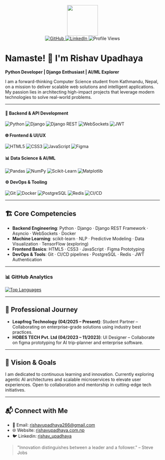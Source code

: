 <div id="header" align="center">
  <img src="https://media.giphy.com/media/M9gbBd9nbDrOTu1Mqx/giphy.gif" width="100"/>
</div>

<div align="center">
  <a href="https://github.com/Rishav-Upadhaya">
    <img src="https://img.shields.io/badge/GitHub-100000?style=for-the-badge&logo=github&logoColor=white" alt="GitHub"/>
  </a>
  <a href="https://www.linkedin.com/in/rishav-upadhaya/">
    <img src="https://img.shields.io/badge/LinkedIn-0077B5?style=for-the-badge&logo=linkedin&logoColor=white" alt="LinkedIn"/>
  </a>
  <img src="https://komarev.com/ghpvc/?username=Rishav-Upadhaya&style=flat-square&color=blue" alt="Profile Views"/>
</div>

# Namaste! 👋 I'm Rishav Upadhaya

**Python Developer | Django Enthusiast | AI/ML Explorer**

I am a forward-thinking Computer Science student from Kathmandu, Nepal, on a mission to deliver scalable web solutions and intelligent applications. My passion lies in architecting high-impact projects that leverage modern technologies to solve real-world problems.

---

#### 🧱 **Backend & API Development**

![Python](https://img.shields.io/badge/-Python-3776AB?style=for-the-badge\&logo=python\&logoColor=white)
![Django](https://img.shields.io/badge/-Django-092E20?style=for-the-badge\&logo=django\&logoColor=white)
![Django REST](https://img.shields.io/badge/-Django%20REST%20Framework-FF1709?style=for-the-badge\&logo=django\&logoColor=white)
![WebSockets](https://img.shields.io/badge/-WebSockets-101010?style=for-the-badge\&logo=websocket\&logoColor=white)
![JWT](https://img.shields.io/badge/-JWT-000000?style=for-the-badge\&logo=jsonwebtokens\&logoColor=white)

#### 🌐 **Frontend & UI/UX**

![HTML5](https://img.shields.io/badge/-HTML5-E34F26?style=for-the-badge\&logo=html5\&logoColor=white)
![CSS3](https://img.shields.io/badge/-CSS3-1572B6?style=for-the-badge\&logo=css3\&logoColor=white)
![JavaScript](https://img.shields.io/badge/-JavaScript-F7DF1E?style=for-the-badge\&logo=javascript\&logoColor=black)
![Figma](https://img.shields.io/badge/-Figma-F24E1E?style=for-the-badge\&logo=figma\&logoColor=white)

#### 📊 **Data Science & AI/ML**

![Pandas](https://img.shields.io/badge/-Pandas-150458?style=for-the-badge\&logo=pandas\&logoColor=white)
![NumPy](https://img.shields.io/badge/-NumPy-013243?style=for-the-badge\&logo=numpy\&logoColor=white)
![Scikit-Learn](https://img.shields.io/badge/-Scikit--Learn-F7931E?style=for-the-badge\&logo=scikit-learn\&logoColor=white)
![Matplotlib](https://img.shields.io/badge/-Matplotlib-11557C?style=for-the-badge\&logo=matplotlib\&logoColor=white)

#### ⚙️ **DevOps & Tooling**

![Git](https://img.shields.io/badge/-Git-F05032?style=for-the-badge\&logo=git\&logoColor=white)
![Docker](https://img.shields.io/badge/-Docker-2496ED?style=for-the-badge\&logo=docker\&logoColor=white)
![PostgreSQL](https://img.shields.io/badge/-PostgreSQL-336791?style=for-the-badge\&logo=postgresql\&logoColor=white)
![Redis](https://img.shields.io/badge/-Redis-DC382D?style=for-the-badge\&logo=redis\&logoColor=white)
![CI/CD](https://img.shields.io/badge/-CI%2FCD-222222?style=for-the-badge\&logo=githubactions\&logoColor=white)

---

## 🏗️ Core Competencies

* **Backend Engineering**: Python · Django · Django REST Framework · Asyncio · WebSockets · Docker
* **Machine Learning**: scikit-learn · NLP · Predictive Modeling · Data Visualization · TensorFlow (exploring)
* **Frontend Basics**: HTML5 · CSS3 · JavaScript · Figma Prototyping
* **DevOps & Tools**: Git · CI/CD pipelines · PostgreSQL · Redis · JWT Authentication

---

### 📊 GitHub Analytics

[![Top Languages](https://github-readme-stats.vercel.app/api/top-langs/?username=Rishav-Upadhaya&layout=compact&theme=dark&hide=java,typescript,rust)](https://github.com/anuraghazra/github-readme-stats)

---

## 🌟 Professional Journey

* **Leapfrog Technology (04/2025 – Present)**: Student Partner – Collaborating on enterprise-grade solutions using industry best practices.
* **HOBES TECH Pvt. Ltd (04/2023 – 11/2023)**: UI Designer – Collaborate on figma prototyping for AI trip-planner and enterprise software.

---

## 🎯 Vision & Goals

I am dedicated to continuous learning and innovation. Currently exploring agentic AI architectures and scalable microservices to elevate user experiences. Open to collaboration and mentorship in cutting-edge tech initiatives.

---

## 📬 Connect with Me

* 📧 Email: [rishavupadhaya266@gmail.com](mailto:rishavupadhaya266@gmail.com)
* 🌐 Website: [rishavupadhaya.com.np](https://www.rishavupadhaya.com.np)
* 🐦 Linkedin: [rishav\_upadhaya](https://www.linkedin.com/in/rishav-upadhaya/)

> "Innovation distinguishes between a leader and a follower." – Steve Jobs
